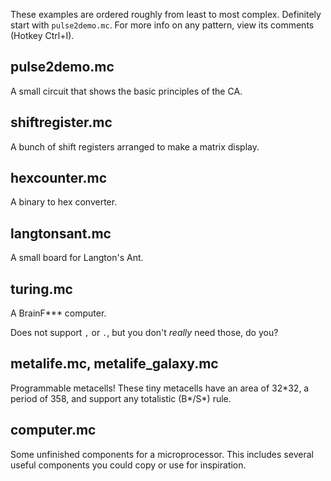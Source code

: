 These examples are ordered roughly from least to most complex. Definitely start with `pulse2demo.mc`.
For more info on any pattern, view its comments (Hotkey Ctrl+I).

## pulse2demo.mc
A small circuit that shows the basic principles of the CA.
## shiftregister.mc
A bunch of shift registers arranged to make a matrix display.
## hexcounter.mc
A binary to hex converter.
## langtonsant.mc
A small board for Langton's Ant.
## turing.mc
A BrainF\*\*\* computer.

Does not support `,` or `.`, but you don't *really* need those, do you?
## metalife.mc, metalife_galaxy.mc
Programmable metacells! These tiny metacells have an area of 32\*32, a period of 358, and support any totalistic (B\*/S\*) rule.

## computer.mc
Some unfinished components for a microprocessor. This includes several useful components you could copy or use for inspiration.
